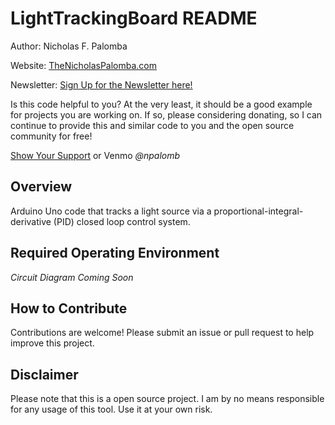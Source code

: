 # LightTrackingBoard README

Author: Nicholas F. Palomba

Website: [TheNicholasPalomba.com](https://www.thenicholaspalomba.com/)

Newsletter: [Sign Up for the Newsletter here!](https://www.thenicholaspalomba.com/signup)

Is this code helpful to you? At the very least, it should be a good example for projects you are working on. If so, please considering donating, so I can continue to provide this and similar code to you and the open source community for free!

[Show Your Support](https://checkout.square.site/merchant/JFF17AN4T61GH/checkout/V54WF2SZKRIPSZIHCDL2SCQA) or Venmo *@npalomb*

## Overview

Arduino Uno code that tracks a light source via a proportional-integral-derivative (PID) closed loop control system.

## Required Operating Environment
*Circuit Diagram Coming Soon*

## How to Contribute
Contributions are welcome! Please submit an issue or pull request to help improve this project.

## Disclaimer
Please note that this is a open source project. I am by no means responsible for any usage of this tool. Use it at your own risk.

